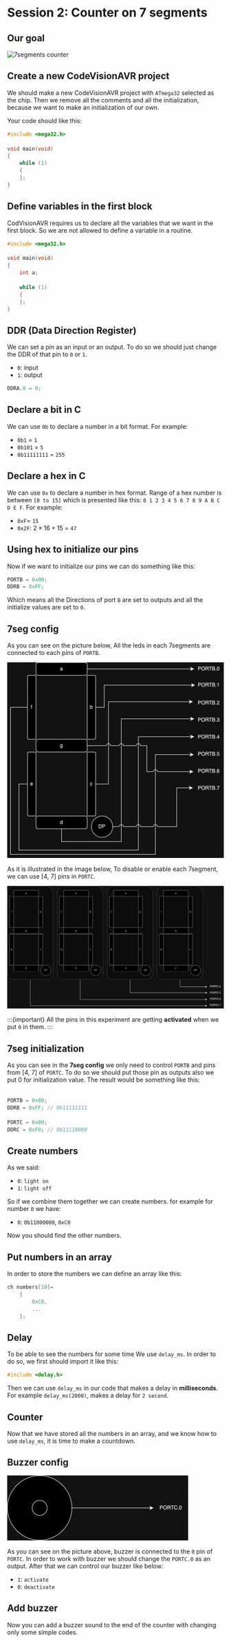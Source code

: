 # Session 2: Counter on 7 segments

## Our goal

![7segments counter](figures/7seg_counter.gif)

## Create a new CodeVisionAVR project

We should make a new CodeVisionAVR project
with `ATmega32` selected as the chip.
Then we remove all the comments and all the
initialization, because we want to make
an initialization of our own.

Your code should like this:

```c
#include <mega32.h>

void main(void)
{
    while (1)
    {
    };
}
```

## Define variables in the first block

CodVisionAVR requires us to declare all the variables
that we want in the first block.
So we are not allowed to define a variable
in a routine.

```c
#include <mega32.h>

void main(void)
{
    int a;
    
    while (1)
    {
    };
}
```

## DDR (Data Direction Register)

We can set a pin as an input or an output.
To do so we should just change the DDR of that pin
to `0` or `1`.

* `0`: input
* `1`: output

```c
DDRA.0 = 0;
```

## Declare a bit in C

We can use `0b` to declare a number in a bit format.
For example:

* `0b1` = `1`
* `0b101` = `5`
* `0b11111111` = `255`

## Declare a hex in C

We can use `0x` to declare a number in hex format.
Range of a hex number is between `[0 to 15]` which
is presented like this: `0 1 2 3 4 5 6 7 8 9 A B C D E F`.
For example:

* `0xF`= `15`
* `0x2F`: $2 \times 16 + 15$ = `47`

## Using hex to initialize our pins

Now if we want to initialize our pins we can do
something like this:

```c
PORTB = 0x00;
DDRB = 0xFF;
```

Which means all the Directions of port `B` are set
to outputs and all the initialize values are set
to `0`.

## 7seg config

As you can see on the picture below,
All the leds in each 7segments are connected
to each pins of `PORTB`.

![ATmega32 7segments](figures/atmega32_7segments.jpg)

As it is illustrated in the image below,
To disable or enable each 7segment, we can
use [4, 7] pins in `PORTC`.

![ATmega32 7segments 4](figures/atmega32_7segments_4.jpg)


:::{important}
All the pins in this experiment are
getting **activated** when we put `0`
in them.
:::


## 7seg initialization

As you can see in the **7seg config** we only need to
control `PORTB` and pins from [4, 7] of `PORTC`.
To do so we should put those pin as outputs also
we put 0 for initialization value. The result would be
something like this:

```c

PORTB = 0x00;
DDRB = 0xFF; // 0b11111111

PORTC = 0x00;
DDRC = 0xF0; // 0b11110000

```

## Create numbers

As we said:

* `0`: `light on`
* `1`: `light off`

So if we combine them together we can create numbers.
for example for number `0` we have:

* `0`: `0b11000000`, `0xC0`

Now you should find the other numbers.

## Put numbers in an array

In order to store the numbers we can define
an array like this:

```c
ch numbers[10]=
    {
        0xC0,
        ...
    };

```

## Delay

To be able to see the numbers for some time
We use `delay_ms`.
In order to do so, we first should import it like this:

```c
#include <delay.h>
```

Then we can use `delay_ms` in our code that makes a 
delay in **milliseconds**. For example `delay_ms(2000)`,
makes a delay for `2 second`.


## Counter

Now that we have stored all the numbers in an array,
and we know how to use `delay_ms`, it is time to
make a countdown.

## Buzzer config

![buzzer config](figures/atmega32_buzzer.jpg)

As you can see on the picture above,
buzzer is connected to the `0` pin of `PORTC`.
In order to work with buzzer we should change
the `PORTC.0` as an output.
After that we can control our buzzer like below:

* `1`: `activate`
* `0`: `deactivate`

## Add buzzer

Now you can add a buzzer sound to the end of the counter
with changing only some simple codes.

